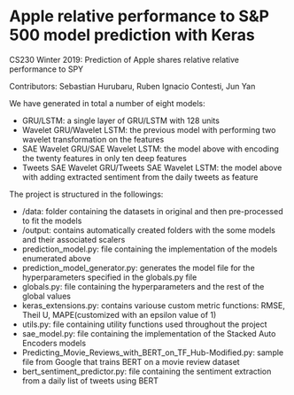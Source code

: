 # Apple relative performance to S&P 500 model prediction with Keras

CS230 Winter 2019: Prediction of Apple shares relative relative performance to SPY

Contributors: Sebastian Hurubaru, Ruben Ignacio Contesti, Jun Yan

We have generated in total a number of eight models:
  -  GRU/LSTM: a single layer of GRU/LSTM with 128 units
  -  Wavelet GRU/Wavelet LSTM: the previous model with performing two wavelet transformation on the features
  -  SAE Wavelet GRU/SAE Wavelet LSTM: the model above with encoding the twenty features in only ten deep features 
  -  Tweets SAE Wavelet GRU/Tweets SAE Wavelet LSTM: the model above with adding extracted sentiment from the daily tweets as feature
    

The project is structured in the followings:

  - /data: folder containing the datasets in original and then pre-processed to fit the models
  - /output: contains automatically created folders with the some models and their associated scalers
  - prediction_model.py: file containing the implementation of the models enumerated above
  - prediction_model_generator.py: generates the model file for the hyperparameters specified in the globals.py file
  - globals.py: file containing the hyperparameters and the rest of the global values
  - keras_extensions.py: contains variouse custom metric functions: RMSE, Theil U, MAPE(customized with an epsilon value of 1)
  - utils.py: file containing utility functions used throughout the project
  - sae_model.py: file containing the implementation of the Stacked Auto Encoders models
  - Predicting_Movie_Reviews_with_BERT_on_TF_Hub-Modified.py: sample file from Google that trains BERT on a movie review dataset
  - bert_sentiment_predictor.py: file containing the sentiment extraction from a daily list of tweets using BERT
  
  
  
  
